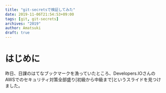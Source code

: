```yaml
---
title: "git-secretsで検証してみた"
date: 2019-11-06T21:54:53+09:00
tags: [git, git-secrets]
archives: "2019"
author: Amatsuki
draft: true
---
```

# はじめに
昨日、日課のはてなブックマークを漁っていたところ、Developers.IOさんの AWSでのセキュリティ対策全部盛り[初級から中級まで]というスライドを見つけました。

<script async class="speakerdeck-embed" data-id="aba22209644646ee9ff21ef72d5a439d" data-ratio="1.77777777777778" src="//speakerdeck.com/assets/embed.js"></script>

